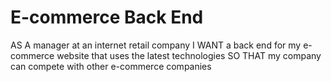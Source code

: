 # E-commerce Back End
 AS A manager at an internet retail company I WANT a back end for my e-commerce website that uses the latest technologies SO THAT my company can compete with other e-commerce companies
